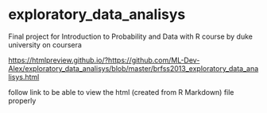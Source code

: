 # exploratory_data_analisys
Final project for Introduction to Probability and Data with R course by duke university on coursera

https://htmlpreview.github.io/?https://github.com/ML-Dev-Alex/exploratory_data_analisys/blob/master/brfss2013_exploratory_data_analisys.html

follow link to be able to view the html (created from R Markdown) file properly
